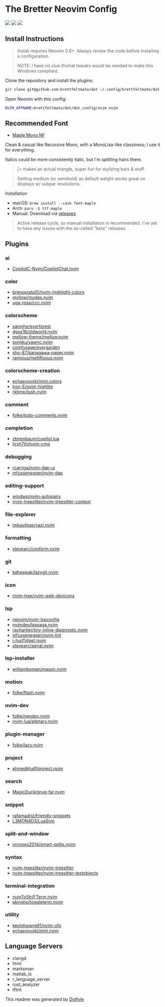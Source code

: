 # The Bretter Neovim Config

<a href="https://dotfyle.com/brettfeltmate/dot-dotconfig-nvim"><img src="https://dotfyle.com/brettfeltmate/dot-dotconfig-nvim/badges/plugins?style=flat" /></a>
<a href="https://dotfyle.com/brettfeltmate/dot-dotconfig-nvim"><img src="https://dotfyle.com/brettfeltmate/dot-dotconfig-nvim/badges/leaderkey?style=flat" /></a>
<a href="https://dotfyle.com/brettfeltmate/dot-dotconfig-nvim"><img src="https://dotfyle.com/brettfeltmate/dot-dotconfig-nvim/badges/plugin-manager?style=flat" /></a>


## Install Instructions

 > Install requires Neovim 0.9+. Always review the code before installing a configuration.

 > NOTE: I have no clue if/what tweaks would be needed to make this Windows compliant.

Clone the repository and install the plugins:

```sh
git clone git@github.com:brettfeltmate/dot ~/.config/brettfeltmate/dot
```

Open Neovim with this config:

```sh
NVIM_APPNAME=brettfeltmate/dot/dot_config/nvim nvim
```
## Recommended Font
+ [Maple Mono NF](https://github.com/subframe7536/Maple-font)

Clean & casual like Recursive Mono, with a MonoLisa-like classiness; I use it for everything.

Italics could be more consistently italic, but I'm splitting hairs there.

 > |> makes an actual triangle, super fun for stylizing bars & stuff.

 > Setting medium (or semibold) as default weight works great on displays w/ subpar resolutions.

Installation
  + macOS: ```brew install --cask font-maple```
  + Arch: ```paru -S ttf-maple```
  + Manual: Download via [releases](https://github.com/subframe7536/Maple-font/releases)

 > Active release cycle, so manual installation is recommended. I've yet to have any issues with the so-called "beta" releases.

## Plugins

### ai

+ [CopilotC-Nvim/CopilotChat.nvim](https://dotfyle.com/plugins/CopilotC-Nvim/CopilotChat.nvim)
### color

+ [brenoprata10/nvim-highlight-colors](https://dotfyle.com/plugins/brenoprata10/nvim-highlight-colors)
+ [mvllow/modes.nvim](https://dotfyle.com/plugins/mvllow/modes.nvim)
+ [uga-rosa/ccc.nvim](https://dotfyle.com/plugins/uga-rosa/ccc.nvim)
### colorscheme

+ [sainnhe/everforest](https://dotfyle.com/plugins/sainnhe/everforest)
+ [dgox16/oldworld.nvim](https://dotfyle.com/plugins/dgox16/oldworld.nvim)
+ [mellow-theme/mellow.nvim](https://dotfyle.com/plugins/mellow-theme/mellow.nvim)
+ [sonjiku/yawnc.nvim](https://dotfyle.com/plugins/sonjiku/yawnc.nvim)
+ [comfysage/evergarden](https://dotfyle.com/plugins/comfysage/evergarden)
+ [sho-87/kanagawa-paper.nvim](https://dotfyle.com/plugins/sho-87/kanagawa-paper.nvim)
+ [ramojus/mellifluous.nvim](https://dotfyle.com/plugins/ramojus/mellifluous.nvim)
### colorscheme-creation

+ [echasnovski/mini.colors](https://dotfyle.com/plugins/echasnovski/mini.colors)
+ [Iron-E/nvim-highlite](https://dotfyle.com/plugins/Iron-E/nvim-highlite)
+ [rktjmp/lush.nvim](https://dotfyle.com/plugins/rktjmp/lush.nvim)
### comment

+ [folke/todo-comments.nvim](https://dotfyle.com/plugins/folke/todo-comments.nvim)
### completion

+ [zbirenbaum/copilot.lua](https://dotfyle.com/plugins/zbirenbaum/copilot.lua)
+ [hrsh7th/nvim-cmp](https://dotfyle.com/plugins/hrsh7th/nvim-cmp)
### debugging

+ [rcarriga/nvim-dap-ui](https://dotfyle.com/plugins/rcarriga/nvim-dap-ui)
+ [mfussenegger/nvim-dap](https://dotfyle.com/plugins/mfussenegger/nvim-dap)
### editing-support

+ [windwp/nvim-autopairs](https://dotfyle.com/plugins/windwp/nvim-autopairs)
+ [nvim-treesitter/nvim-treesitter-context](https://dotfyle.com/plugins/nvim-treesitter/nvim-treesitter-context)
### file-explorer

+ [mikavilpas/yazi.nvim](https://dotfyle.com/plugins/mikavilpas/yazi.nvim)
### formatting

+ [stevearc/conform.nvim](https://dotfyle.com/plugins/stevearc/conform.nvim)
### git

+ [kdheepak/lazygit.nvim](https://dotfyle.com/plugins/kdheepak/lazygit.nvim)
### icon

+ [nvim-tree/nvim-web-devicons](https://dotfyle.com/plugins/nvim-tree/nvim-web-devicons)
### lsp

+ [neovim/nvim-lspconfig](https://dotfyle.com/plugins/neovim/nvim-lspconfig)
+ [nvimdev/lspsaga.nvim](https://dotfyle.com/plugins/nvimdev/lspsaga.nvim)
+ [rachartier/tiny-inline-diagnostic.nvim](https://dotfyle.com/plugins/rachartier/tiny-inline-diagnostic.nvim)
+ [mfussenegger/nvim-lint](https://dotfyle.com/plugins/mfussenegger/nvim-lint)
+ [j-hui/fidget.nvim](https://dotfyle.com/plugins/j-hui/fidget.nvim)
+ [stevearc/aerial.nvim](https://dotfyle.com/plugins/stevearc/aerial.nvim)
### lsp-installer

+ [williamboman/mason.nvim](https://dotfyle.com/plugins/williamboman/mason.nvim)
### motion

+ [folke/flash.nvim](https://dotfyle.com/plugins/folke/flash.nvim)
### nvim-dev

+ [folke/neodev.nvim](https://dotfyle.com/plugins/folke/neodev.nvim)
+ [nvim-lua/plenary.nvim](https://dotfyle.com/plugins/nvim-lua/plenary.nvim)
### plugin-manager

+ [folke/lazy.nvim](https://dotfyle.com/plugins/folke/lazy.nvim)
### project

+ [ahmedkhalf/project.nvim](https://dotfyle.com/plugins/ahmedkhalf/project.nvim)
### search

+ [MagicDuck/grug-far.nvim](https://dotfyle.com/plugins/MagicDuck/grug-far.nvim)
### snippet

+ [rafamadriz/friendly-snippets](https://dotfyle.com/plugins/rafamadriz/friendly-snippets)
+ [L3MON4D3/LuaSnip](https://dotfyle.com/plugins/L3MON4D3/LuaSnip)
### split-and-window

+ [mrjones2014/smart-splits.nvim](https://dotfyle.com/plugins/mrjones2014/smart-splits.nvim)
### syntax

+ [nvim-treesitter/nvim-treesitter](https://dotfyle.com/plugins/nvim-treesitter/nvim-treesitter)
+ [nvim-treesitter/nvim-treesitter-textobjects](https://dotfyle.com/plugins/nvim-treesitter/nvim-treesitter-textobjects)
### terminal-integration

+ [numToStr/FTerm.nvim](https://dotfyle.com/plugins/numToStr/FTerm.nvim)
+ [akinsho/toggleterm.nvim](https://dotfyle.com/plugins/akinsho/toggleterm.nvim)
### utility

+ [kevinhwang91/nvim-ufo](https://dotfyle.com/plugins/kevinhwang91/nvim-ufo)
+ [echasnovski/mini.nvim](https://dotfyle.com/plugins/echasnovski/mini.nvim)
## Language Servers

+ clangd
+ html
+ marksman
+ matlab_ls
+ r_language_server
+ rust_analyzer
+ tflint


 This readme was generated by [Dotfyle](https://dotfyle.com)
